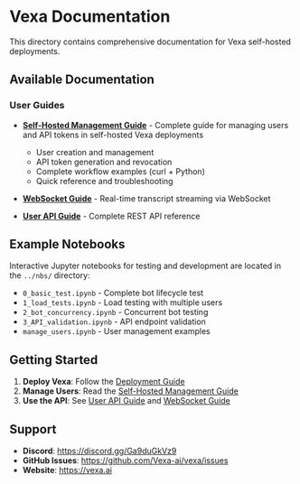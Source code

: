# Vexa Documentation

This directory contains comprehensive documentation for Vexa self-hosted deployments.

## Available Documentation

### User Guides

- **[Self-Hosted Management Guide](self-hosted-management.md)** - Complete guide for managing users and API tokens in self-hosted Vexa deployments
  - User creation and management
  - API token generation and revocation
  - Complete workflow examples (curl + Python)
  - Quick reference and troubleshooting

- **[WebSocket Guide](websocket.md)** - Real-time transcript streaming via WebSocket
  
- **[User API Guide](user_api_guide.md)** - Complete REST API reference

## Example Notebooks

Interactive Jupyter notebooks for testing and development are located in the `../nbs/` directory:

- `0_basic_test.ipynb` - Complete bot lifecycle test
- `1_load_tests.ipynb` - Load testing with multiple users
- `2_bot_concurrency.ipynb` - Concurrent bot testing
- `3_API_validation.ipynb` - API endpoint validation
- `manage_users.ipynb` - User management examples

## Getting Started

1. **Deploy Vexa**: Follow the [Deployment Guide](../DEPLOYMENT.md)
2. **Manage Users**: Read the [Self-Hosted Management Guide](self-hosted-management.md)
3. **Use the API**: See [User API Guide](user_api_guide.md) and [WebSocket Guide](websocket.md)

## Support

- **Discord**: https://discord.gg/Ga9duGkVz9
- **GitHub Issues**: https://github.com/Vexa-ai/vexa/issues
- **Website**: https://vexa.ai


